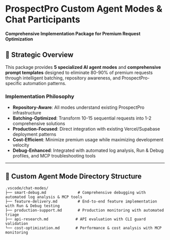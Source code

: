 # ProspectPro Custom Agent Modes & Chat Participants

**Comprehensive Implementation Package for Premium Request Optimization**

## 🎯 Strategic Overview

This package provides **5 specialized AI agent modes** and **comprehensive prompt templates** designed to eliminate 80-90% of premium requests through intelligent batching, repository awareness, and ProspectPro-specific automation patterns.

### Implementation Philosophy

- **Repository-Aware**: All modes understand existing ProspectPro infrastructure
- **Batching-Optimized**: Transform 10-15 sequential requests into 1-2 comprehensive solutions
- **Production-Focused**: Direct integration with existing Vercel/Supabase deployment patterns
- **Cost-Efficient**: Minimize premium usage while maximizing development velocity
- **Debug-Enhanced**: Integrated with automated log analysis, Run & Debug profiles, and MCP troubleshooting tools

---

## 📁 Custom Agent Mode Directory Structure

```
.vscode/chat-modes/
├── smart-debug.md              # Comprehensive debugging with automated log analysis & MCP tools
├── feature-delivery.md         # End-to-end feature implementation with Run & Debug testing
├── production-support.md       # Production monitoring with automated triage
├── api-research.md            # API evaluation with CLI guard validation
└── cost-optimization.md       # Performance & cost analysis with MCP monitoring
```
